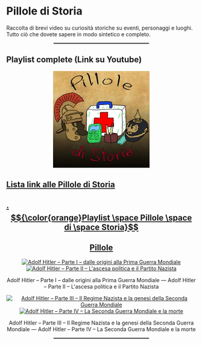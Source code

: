 # **Pillole di Storia**

Raccolta di brevi video su curiosità storiche su eventi, personaggi e luoghi. Tutto ciò che dovete sapere in modo sintetico e completo.

<div align="center">
  <hr style="width: 50%; border: 1px solid #808080;">
</div>

## **Playlist complete (Link su Youtube)**

<div align="center">
  <a href="https://www.youtube.com/watch?v=hp5HbJyu99s&list=PL8nSPrZb28LQtydTAPQ2NDifmkGimpkYX">
    <img src="./Immagini/Pillole_di_Storia_256.jpg" alt="Pillole di Storia">
</div>

## **Lista link alle Pillole di Storia**

## **. $${\color{orange}Playlist \space Pillole \space di \space Storia}$$**

<div align="center">

</div>

<div align="center">
  <h2>Pillole</h2>
</div>

<div align="center">
  <a href="https://www.youtube.com/watch?v=T9lNJbr99yw&list=PL8nSPrZb28LS3QNj-gi637Qw2KDFVL9ms">
    <img src="https://i.ytimg.com/vi/T9lNJbr99yw/maxresdefault.jpg" alt="Adolf Hitler – Parte I – dalle origini alla Prima Guerra Mondiale" height="256">
  </a>

  <a href="https://www.youtube.com/watch?v=jEA-2KFjfQA&list=PL8nSPrZb28LS3QNj-gi637Qw2KDFVL9ms">
    <img src="https://i.ytimg.com/vi/jEA-2KFjfQA/maxresdefault.jpg" alt="Adolf Hitler – Parte II – L'ascesa politica e il Partito Nazista" height="256">
  </a>

  <p>Adolf Hitler – Parte I – dalle origini alla Prima Guerra Mondiale — Adolf Hitler – Parte II – L'ascesa politica e il Partito Nazista</p>

  <a href="https://www.youtube.com/watch?v=3EYdQN53V7U&list=PL8nSPrZb28LS3QNj-gi637Qw2KDFVL9ms">
    <img src="https://i.ytimg.com/vi/3EYdQN53V7U/maxresdefault.jpg" alt="Adolf Hitler – Parte III – Il Regime Nazista e la genesi della Seconda Guerra Mondiale" height="256">
  </a>

  <a href="https://www.youtube.com/watch?v=vufCSEMdzNY&list=PL8nSPrZb28LS3QNj-gi637Qw2KDFVL9ms">
    <img src="https://i.ytimg.com/vi/vufCSEMdzNY/maxresdefault.jpg" alt="Adolf Hitler – Parte IV – La Seconda Guerra Mondiale e la morte" height="256">
  </a>

  <p>Adolf Hitler – Parte III – Il Regime Nazista e la genesi della Seconda Guerra Mondiale — Adolf Hitler – Parte IV – La Seconda Guerra Mondiale e la morte</p>
</div>

<div align="center">
  <hr style="width: 50%; border: 1px solid #808080;">
</div>
